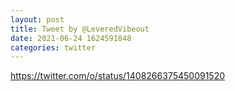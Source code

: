 ```yaml
--- 
layout: post 
title: Tweet by @LeveredVibeout 
date: 2021-06-24 1624591848 
categories: twitter 
--- 
```

https://twitter.com/o/status/1408266375450091520